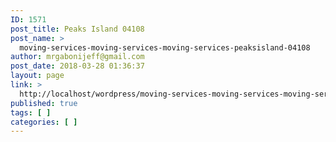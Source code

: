 ```yaml
---
ID: 1571
post_title: Peaks Island 04108
post_name: >
  moving-services-moving-services-moving-services-peaksisland-04108
author: mrgabonijeff@gmail.com
post_date: 2018-03-28 01:36:37
layout: page
link: >
  http://localhost/wordpress/moving-services-moving-services-moving-services-peaksisland-04108/
published: true
tags: [ ]
categories: [ ]
---
```

